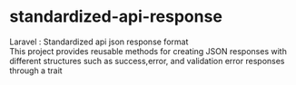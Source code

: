 # standardized-api-response
Laravel : Standardized api json response  format 
<br>
This project  provides reusable methods for creating JSON responses with different structures such as success,error, and validation error  responses through  a trait
